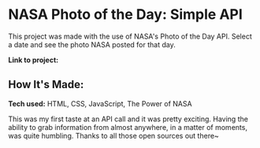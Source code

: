 # NASA Photo of the Day: Simple API
This project was made with the use of NASA's Photo of the Day API. Select a date and see the photo NASA posted for that day.

**Link to project:** 

## How It's Made:

**Tech used:** HTML, CSS, JavaScript, The Power of NASA

This was my first taste at an API call and it was pretty exciting. Having the ability to grab information from almost anywhere, in a matter of moments, was quite humbling. Thanks to all those open sources out there~
